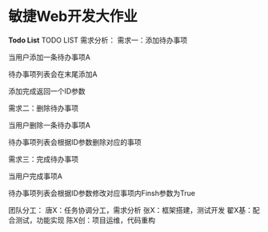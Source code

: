 # 敏捷Web开发大作业

**Todo List**
TODO LIST 需求分析：
需求一：添加待办事项

当用户添加一条待办事项A

待办事项列表会在末尾添加A

添加完成返回一个ID参数

需求二：删除待办事项

当用户删除一条待办事项A

待办事项列表会根据ID参数删除对应的事项

需求三：完成待办事项

当用户完成事项A

待办事项列表会根据ID参数修改对应事项内Finsh参数为True

团队分工：
唐X：任务协调分工，需求分析
张X：框架搭建，测试开发
翟X基：配合测试，功能实现
陈X创：项目运维，代码重构
